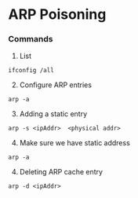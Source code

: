 # ARP Poisoning

### Commands

1. List 

```
ifconfig /all
```

2. Configure ARP entries

```
arp -a 
```

3. Adding a static entry

```
arp -s <ipAddr>  <physical addr>
```

4. Make sure we have static address

```
arp -a 
```

4. Deleting ARP cache entry 

```
arp -d <ipAddr>
```
